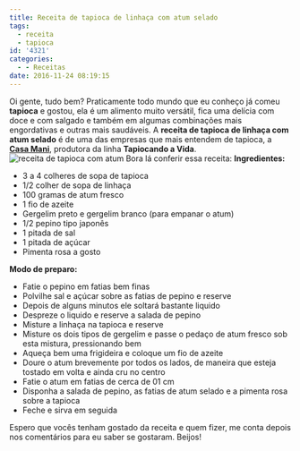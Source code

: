 ```yaml
---
title: Receita de tapioca de linhaça com atum selado
tags:
  - receita
  - tapioca
id: '4321'
categories:
  - - Receitas
date: 2016-11-24 08:19:15
---
```


Oi gente, tudo bem? Praticamente todo mundo que eu conheço já comeu **tapioca** e gostou, ela é um alimento muito versátil, fica uma delícia com doce e com salgado e também em algumas combinações mais engordativas e outras mais saudáveis. A **receita de tapioca de linhaça com atum selado** é de uma das empresas que mais entendem de tapioca, a [**Casa Mani**](http://www.casamani.com.br/), produtora da linha **Tapiocando a Vida**. ![receita de tapioca com atum](http://natalia.blog.br/wp-content/uploads/2016/11/Tapioca-de-linhaça-com-atum-selado.jpg) Bora lá conferir essa receita: **Ingredientes:**

*   3 a 4 colheres de sopa de tapioca
*   1/2 colher de sopa de linhaça
*   100 gramas de atum fresco
*   1 fio de azeite
*   Gergelim preto e gergelim branco (para empanar o atum)
*   1/2 pepino tipo japonês
*   1 pitada de sal
*   1 pitada de açúcar
*   Pimenta rosa a gosto

**Modo de preparo:**

*   Fatie o pepino em fatias bem finas
*   Polvilhe sal e açúcar sobre as fatias de pepino e reserve
*   Depois de alguns minutos ele soltará bastante liquido
*   Despreze o liquido e reserve a salada de pepino
*   Misture a linhaça na tapioca e reserve
*   Misture os dois tipos de gergelim e passe o pedaço de atum fresco sob esta mistura, pressionando bem
*   Aqueça bem uma frigideira e coloque um fio de azeite
*   Doure o atum brevemente por todos os lados, de maneira que esteja tostado em volta e ainda cru no centro
*   Fatie o atum em fatias de cerca de 01 cm
*   Disponha a salada de pepino, as fatias de atum selado e a pimenta rosa sobre a tapioca
*   Feche e sirva em seguida

Espero que vocês tenham gostado da receita e quem fizer, me conta depois nos comentários para eu saber se gostaram. Beijos!